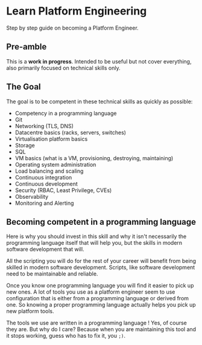 # Learn Platform Engineering
Step by step guide on becoming a Platform Engineer.

## Pre-amble
This is a **work in progress**. Intended to be useful but not cover everything, also primarily
focused on technical skills only.

## The Goal

The goal is to be competent in these technical skills as quickly as possible:

- Competency in a programming language
- Git
- Networking (TLS, DNS)
- Datacentre basics (racks, servers, switches)
- Virtualisation platform basics
- Storage
- SQL
- VM basics (what is a VM, provisioning, destroying, maintaining)
- Operating system administration
- Load balancing and scaling
- Continuous integration
- Continuous development
- Security (RBAC, Least Privilege, CVEs)
- Observability
- Monitoring and Alerting

## Becoming competent in a programming language

Here is why you should invest in this skill and why it isn't necessarily the programming language
itself that will help you, but the skills in modern software development that will.

All the scripting you will do for the rest of your career will benefit from being skilled in modern
software development. Scripts, like software development need to be maintainable and reliable.

Once you know one programming language you will find it easier to pick up new ones. A lot of tools
you use as a platform engineer seem to use configuration that is either from a programming language
or derived from one. So knowing a proper programming language actually helps you pick up new platform
tools.

The tools we use are written in a programming language ! Yes, of course they are. But why do I care?
Because when you are maintaining this tool and it stops working, guess who has to fix it, you `;)`.

